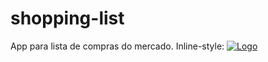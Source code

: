 # shopping-list
App para lista de compras do mercado.
Inline-style:
<a href="https://eduardonk9999.github.io/shopping-list/" target='_blank'> 
![](https://github.com/eduardonk9999/shopping-list/tree/master/img/capa.png "Logo")
</a>

